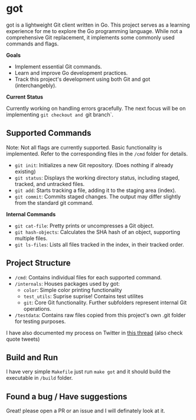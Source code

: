 # got

got is a lightweight Git client written in Go. This project serves as a learning experience for me to explore the Go programming language. While not a comprehensive Git replacement, it implements some commonly used commands and flags.

**Goals**

- Implement essential Git commands.
- Learn and improve Go development practices.
- Track this project's development using both Git and got (interchangebly).

**Current Status**

Currently working on handling errors gracefully. The next focus will be on implementing `git checkout and `git branch`.

## Supported Commands

Note: Not all flags are currently supported. Basic functionality is implemented. Refer to the corresponding files in the `/cmd` folder for details.

- `git init`: Initializes a new Git repository. (Does nothing if already existing)
- `git status`: Displays the working directory status, including staged, tracked, and untracked files.
- `git add`: Starts tracking a file, adding it to the staging area (index).
- `git commit`: Commits staged changes. The output may differ slightly from the standard git command.

**Internal Commands**

- `git cat-file`: Pretty prints or uncompresses a Git object.
- `git hash-objects`: Calculates the SHA hash of an object, supporting multiple files.
- `git ls-files`: Lists all files tracked in the index, in their tracked order.

## Project Structure

- `/cmd`: Contains individual files for each supported command.
- `/internals`: Houses packages used by got:
  - `color`: Simple color printing functionality
  - `test_utils`: Suprise suprise! Contains test utilites
  - `git`: Core Git functionality. Further subfolders represent internal Git operations.
- `/testdata`: Contains raw files copied from this project's own .git folder for testing purposes.

I have also documented my process on Twitter in [this thread](https://x.com/quacky_batak/status/1799424455586017747) (also check quote tweets)

## Build and Run

I have very simple `Makefile` just run `make got` and it should build the executable in `/build` folder.

## Found a bug / Have suggestions

Great! please open a PR or an issue and I will definately look at it.

